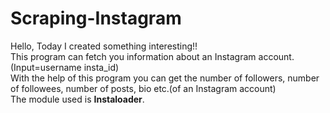 # Scraping-Instagram

Hello, Today I created something interesting!!<br>
This program can fetch you information about an Instagram account.(Input=username insta_id)<br>
With the help of this program you can get the number of followers, number of followees, number of posts, bio etc.(of an Instagram account)<br>
The module used is **Instaloader**.<br>
